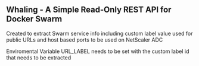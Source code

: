 ## Whaling - A Simple Read-Only REST API for Docker Swarm

Created to extract Swarm service info including custom label value used for public URLs and host based ports to be used on NetScaler ADC

Enviromental Variable URL_LABEL needs to be set with the custom label id that needs to be extracted